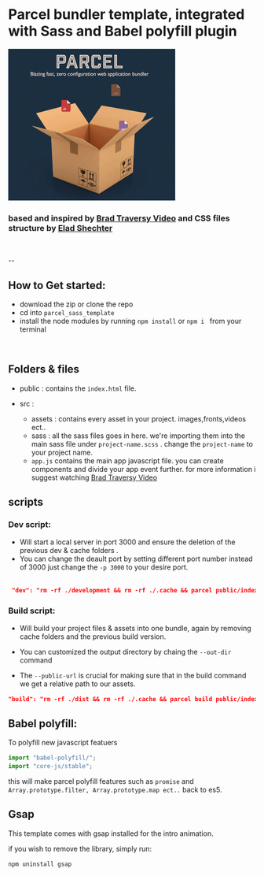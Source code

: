 # Parcel bundler template, integrated with Sass and Babel polyfill plugin

![pacrel image](./src/assets/images/parcelBg.gif)

### based and inspired by [Brad Traversy Video](https://www.youtube.com/watch?v=8rD9amRSOQY&list=PLLDPbs5wkrIJ-L4VXSwKjd19Zq0ZoT53u&index=31) and CSS files structure by [Elad Shechter](https://www.youtube.com/watch?v=HjJEcZDmHM4)

<br>

--

## How to Get started:

- download the zip or clone the repo
- cd into `parcel_sass_template`
- install the node modules by running `npm install` or `npm i ` from your terminal

<br>

## Folders & files

- public : contains the `index.html` file.

- src :
  - assets : contains every asset in your project. images,fronts,videos ect..
  - sass : all the sass files goes in here. we're importing them into the main sass file under `project-name.scss` . change the `project-name` to your project name.
  - `app.js` contains the main app javascript file. you can create components and divide your app event further. for more information i suggest watching [Brad Traversy Video](https://www.youtube.com/watch?v=8rD9amRSOQY&list=PLLDPbs5wkrIJ-L4VXSwKjd19Zq0ZoT53u&index=31)

## scripts

### Dev script:

- Will start a local server in port 3000 and  ensure the deletion of the previous dev & cache folders .
- You can change the deault port by setting different port number instead of 3000 just change the `-p 3000` to your desire port.

```json

 "dev": "rm -rf ./development && rm -rf ./.cache && parcel public/index.html --out-dir development -p 3000"

```

### Build script:

- Will build your project files & assets into one bundle, again by removing cache folders and the previous build version.

- You can customized the output directory by chaing the `--out-dir` command

- The `--public-url` is crucial for making sure that in the build command we get a relative path to our assets.

```json
"build": "rm -rf ./dist && rm -rf ./.cache && parcel build public/index.html --out-dir dist --public-url ./"
```

## Babel polyfill:

To polyfill new javascript featuers

```javascript
import "babel-polyfill/";
import "core-js/stable";
```
 
this will make parcel polyfill features such as `promise` and `Array.prototype.filter, Array.prototype.map ect..`  back to es5.

## Gsap

This template comes with gsap installed for the intro animation.

if you wish to remove the library, simply run:

```
npm uninstall gsap
```
